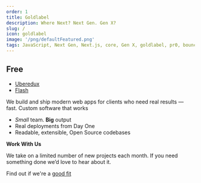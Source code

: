 ```yaml
---
order: 1
title: Goldlabel
description: Where Next? Next Gen. Gen X?
slug: /
icon: goldlabel
image: '/png/defaultFeatured.png'
tags: JavaScript, Next Gen, Next.js, core, Gen X, goldlabel, pr0, bouncer, AI Prompt Engineering, ChatGPT, OpenAI, Singularity, Frontend, Vanilla JS, TypeScript, React, Angular, Vue, Material UI, MUI, Flash, Server Side JavaScript, Node, Gatsby, NextJS, Headless CMS
---
```

## Free

- [Uberedux](/free/uberedux)
- [Flash](/free/flash)

We build and ship modern web apps for clients who need real results — fast. Custom software that works

- _Small_ team. **Big** output
- Real deployments from Day One
- Readable, extensible, Open Source codebases

**Work With Us**

We take on a limited number of new projects each month. If you need something done we’d love to hear about it.

Find out if we're a [good fit](/cv)
